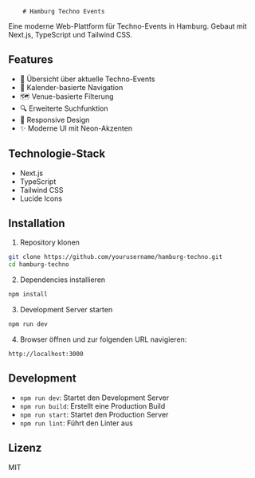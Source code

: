         # Hamburg Techno Events

Eine moderne Web-Plattform für Techno-Events in Hamburg. Gebaut mit Next.js, TypeScript und Tailwind CSS.

## Features

- 🎵 Übersicht über aktuelle Techno-Events
- 📅 Kalender-basierte Navigation
- 🗺️ Venue-basierte Filterung
- 🔍 Erweiterte Suchfunktion
- 📱 Responsive Design
- ✨ Moderne UI mit Neon-Akzenten

## Technologie-Stack

- Next.js
- TypeScript
- Tailwind CSS
- Lucide Icons

## Installation

1. Repository klonen
```bash
git clone https://github.com/yourusername/hamburg-techno.git
cd hamburg-techno
```

2. Dependencies installieren
```bash
npm install
```

3. Development Server starten
```bash
npm run dev
```

4. Browser öffnen und zur folgenden URL navigieren:
```
http://localhost:3000
```

## Development

- `npm run dev`: Startet den Development Server
- `npm run build`: Erstellt eine Production Build
- `npm run start`: Startet den Production Server
- `npm run lint`: Führt den Linter aus

## Lizenz

MIT
